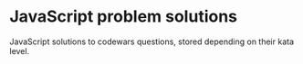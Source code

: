 # JavaScript problem solutions

JavaScript solutions to codewars questions, stored depending on their kata level.
